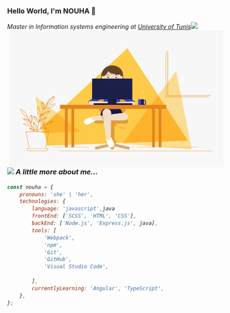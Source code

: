 ### Hello World, I'm NOUHA  👋

<p><em>Master in Information systems engineering at <a href="http://www.http://www.fsegt.rnu.tn/">University of Tunis</a><img src="https://media.giphy.com/media/fYSnHlufseco8Fh93Z/giphy.gif" width="30"></br>

<img align="right" alt="GIF" src="https://github.com/NouhaSallouhi/NouhaSallouhi/blob/main/coderGirl.gif?raw=true" width="500" height="320" />

<!--
**NouhaSallouhi/NouhaSallouhi** is a ✨ _special_ ✨ repository because its `README.md` (this file) appears on your GitHub profile.

Here are some ideas to get you started:

- 🌱 I’m currently learning Angular
- 👯 I’m looking to collaborate on ...
- 🤔 I’m looking for help with ...
- 💬 Ask me about: anything related to programming
- 📫 How to reach me: LinkedIn/Facebook
- 😄 Pronouns: She/her
- ⚡ Fun fact: ...
-->

### <img src="https://media.giphy.com/media/j0MktH0wmO0U4XVUAx/giphy.gif" width="50"> A little more about me...

```javascript
const nouha = {
	pronouns: 'she' | 'her',
	technologies: {
		language: 'javascript',java
		frontEnd: ['SCSS', 'HTML', 'CSS'],
		backEnd: ['Node.js', 'Express.js', java],
		tools: [
			'Webpack',
			'npm',
			'Git',
			'GitHub',
			'Visual Studio Code',
			
		],
		currentlyLearning: 'Angular', 'TypeScript', 
	},
};
```
